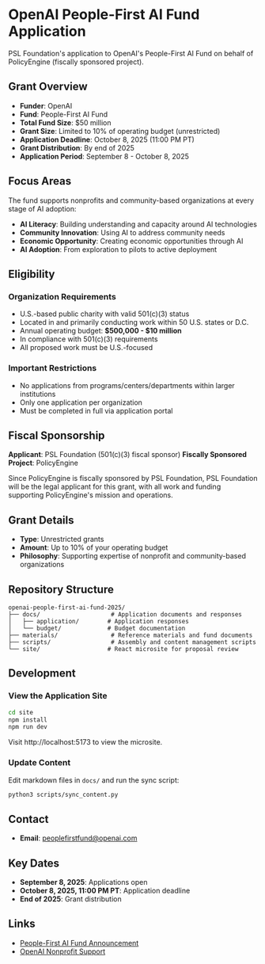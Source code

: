 # OpenAI People-First AI Fund Application

PSL Foundation's application to OpenAI's People-First AI Fund on behalf of PolicyEngine (fiscally sponsored project).

## Grant Overview

- **Funder**: OpenAI
- **Fund**: People-First AI Fund
- **Total Fund Size**: $50 million
- **Grant Size**: Limited to 10% of operating budget (unrestricted)
- **Application Deadline**: October 8, 2025 (11:00 PM PT)
- **Grant Distribution**: By end of 2025
- **Application Period**: September 8 - October 8, 2025

## Focus Areas

The fund supports nonprofits and community-based organizations at every stage of AI adoption:

- **AI Literacy**: Building understanding and capacity around AI technologies
- **Community Innovation**: Using AI to address community needs
- **Economic Opportunity**: Creating economic opportunities through AI
- **AI Adoption**: From exploration to pilots to active deployment

## Eligibility

### Organization Requirements
- U.S.-based public charity with valid 501(c)(3) status
- Located in and primarily conducting work within 50 U.S. states or D.C.
- Annual operating budget: **$500,000 - $10 million**
- In compliance with 501(c)(3) requirements
- All proposed work must be U.S.-focused

### Important Restrictions
- No applications from programs/centers/departments within larger institutions
- Only one application per organization
- Must be completed in full via application portal

## Fiscal Sponsorship

**Applicant**: PSL Foundation (501(c)(3) fiscal sponsor)
**Fiscally Sponsored Project**: PolicyEngine

Since PolicyEngine is fiscally sponsored by PSL Foundation, PSL Foundation will be the legal applicant for this grant, with all work and funding supporting PolicyEngine's mission and operations.

## Grant Details

- **Type**: Unrestricted grants
- **Amount**: Up to 10% of your operating budget
- **Philosophy**: Supporting expertise of nonprofit and community-based organizations

## Repository Structure

```
openai-people-first-ai-fund-2025/
├── docs/                    # Application documents and responses
│   ├── application/        # Application responses
│   └── budget/             # Budget documentation
├── materials/               # Reference materials and fund documents
├── scripts/                 # Assembly and content management scripts
└── site/                   # React microsite for proposal review
```

## Development

### View the Application Site

```bash
cd site
npm install
npm run dev
```

Visit http://localhost:5173 to view the microsite.

### Update Content

Edit markdown files in `docs/` and run the sync script:

```bash
python3 scripts/sync_content.py
```

## Contact

- **Email**: peoplefirstfund@openai.com

## Key Dates

- **September 8, 2025**: Applications open
- **October 8, 2025, 11:00 PM PT**: Application deadline
- **End of 2025**: Grant distribution

## Links

- [People-First AI Fund Announcement](https://openai.com/index/people-first-ai-fund/)
- [OpenAI Nonprofit Support](https://openai.com/index/supporting-nonprofit-and-community-innovation/)
